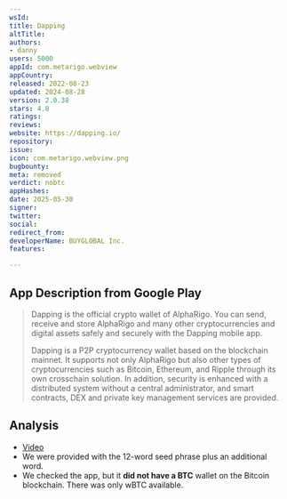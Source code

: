```yaml
---
wsId: 
title: Dapping
altTitle: 
authors:
- danny
users: 5000
appId: com.metarigo.webview
appCountry: 
released: 2022-08-23
updated: 2024-08-28
version: 2.0.38
stars: 4.8
ratings: 
reviews: 
website: https://dapping.io/
repository: 
issue: 
icon: com.metarigo.webview.png
bugbounty: 
meta: removed
verdict: nobtc
appHashes: 
date: 2025-05-30
signer: 
twitter: 
social: 
redirect_from: 
developerName: BUYGLOBAL Inc.
features: 

---
```


## App Description from Google Play

> Dapping is the official crypto wallet of AlphaRigo. You can send, receive and store AlphaRigo and many other cryptocurrencies and digital assets safely and securely with the Dapping mobile app.
>
> Dapping is a P2P cryptocurrency wallet based on the blockchain mainnet. It supports not only AlphaRigo but also other types of cryptocurrencies such as Bitcoin, Ethereum, and Ripple through its own crosschain solution. In addition, security is enhanced with a distributed system without a central administrator, and smart contracts, DEX and private key management services are provided.


## Analysis 

- [Video](https://twitter.com/BitcoinWalletz/status/1698900382200844556)
- We were provided with the 12-word seed phrase plus an additional word. 
- We checked the app, but it **did not have a BTC** wallet on the Bitcoin blockchain. There was only wBTC available.
